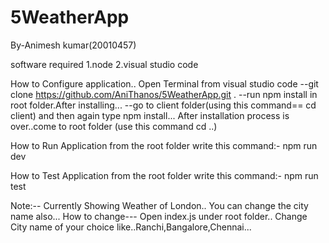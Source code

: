# 5WeatherApp
By-Animesh kumar(20010457)

software required
1.node
2.visual studio code

How to Configure application..
Open Terminal from visual studio code
--git clone https://github.com/AniThanos/5WeatherApp.git .
--run npm install in root folder.After installing...
--go to client folder(using this command== cd client) and then again type npm install...
After installation process is over..come to root folder (use this command cd ..)
  
How to Run Application
from the root folder write this command:-
      npm run dev
      
How to Test Application
from the root folder write this command:-
npm run test


Note:--
Currently Showing Weather of London..
You can change the city name also...
How to change---
Open index.js under root folder..
Change City name of your choice like..Ranchi,Bangalore,Chennai...
